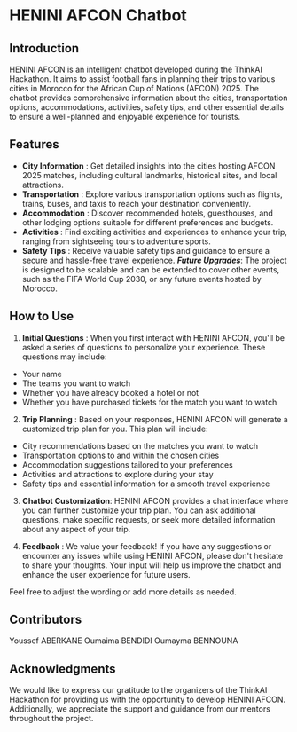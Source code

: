 # HENINI AFCON Chatbot

## Introduction

HENINI AFCON is an intelligent chatbot developed during the ThinkAI Hackathon. It aims to assist football fans in planning their trips to various cities in Morocco for the African Cup of Nations (AFCON) 2025. The chatbot provides comprehensive information about the cities, transportation options, accommodations, activities, safety tips, and other essential details to ensure a well-planned and enjoyable experience for tourists.

## Features

+ **City Information** : Get detailed insights into the cities hosting AFCON 2025 matches, including cultural landmarks, historical sites, and local attractions.
+ **Transportation** : Explore various transportation options such as flights, trains, buses, and taxis to reach your destination conveniently.
+ **Accommodation** : Discover recommended hotels, guesthouses, and other lodging options suitable for different preferences and budgets.
+ **Activities** : Find exciting activities and experiences to enhance your trip, ranging from sightseeing tours to adventure sports.
+ **Safety Tips** : Receive valuable safety tips and guidance to ensure a secure and hassle-free travel experience.
***Future Upgrades***: The project is designed to be scalable and can be extended to cover other events, such as the FIFA World Cup 2030, or any future events hosted by Morocco.

## How to Use

1. **Initial Questions** : When you first interact with HENINI AFCON, you'll be asked a series of questions to personalize your experience. These questions may include:

* Your name
* The teams you want to watch
* Whether you have already booked a hotel or not
* Whether you have purchased tickets for the match you want to watch

2. **Trip Planning** : Based on your responses, HENINI AFCON will generate a customized trip plan for you. This plan will include:

* City recommendations based on the matches you want to watch
* Transportation options to and within the chosen cities
* Accommodation suggestions tailored to your preferences
* Activities and attractions to explore during your stay
* Safety tips and essential information for a smooth travel experience

3. **Chatbot Customization**: HENINI AFCON provides a chat interface where you can further customize your trip plan. You can ask additional questions, make specific requests, or seek more detailed information about any aspect of your trip.

4. **Feedback** : We value your feedback! If you have any suggestions or encounter any issues while using HENINI AFCON, please don't hesitate to share your thoughts. Your input will help us improve the chatbot and enhance the user experience for future users.

Feel free to adjust the wording or add more details as needed.

## Contributors
Youssef ABERKANE
Oumaima BENDIDI
Oumayma BENNOUNA


## Acknowledgments
We would like to express our gratitude to the organizers of the ThinkAI Hackathon for providing us with the opportunity to develop HENINI AFCON. Additionally, we appreciate the support and guidance from our mentors throughout the project.

